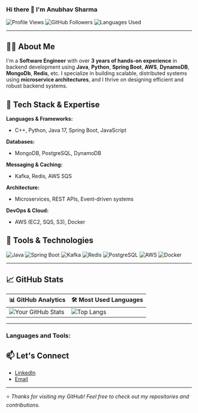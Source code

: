 ### Hi there 👋 I'm Anubhav Sharma

![Profile Views](https://komarev.com/ghpvc/?username=anubhvshrma18&color=blue)
![GitHub Followers](https://img.shields.io/github/followers/anubhvshrma18?label=Followers&style=social)
![Languages Used](https://img.shields.io/github/languages/top/anubhvshrma18/PepCoding-Solutions)


---

## 👨‍💻 About Me

I'm a **Software Engineer** with over **3 years of hands-on experience** in backend development using **Java**, **Python**, **Spring Boot**, **AWS**, **DynamoDB**, **MongoDb**, **Redis**, etc. I specialize in building scalable, distributed systems using **microservice architectures**, and I thrive on designing efficient and robust backend systems.

## 🧰 Tech Stack & Expertise

**Languages & Frameworks:**
- C++, Python, Java 17, Spring Boot, JavaScript

**Databases:**
- MongoDB, PostgreSQL, DynamoDB

**Messaging & Caching:**
- Kafka, Redis, AWS SQS

**Architecture:**
- Microservices, REST APIs, Event-driven systems

**DevOps & Cloud:**
- AWS (EC2, SQS, S3), Docker

## 🔧 Tools & Technologies

![Java](https://img.shields.io/badge/Java-ED8B00?style=for-the-badge&logo=java&logoColor=white)
![Spring Boot](https://img.shields.io/badge/Spring%20Boot-6DB33F?style=for-the-badge&logo=spring-boot&logoColor=white)
![Kafka](https://img.shields.io/badge/Kafka-231F20?style=for-the-badge&logo=apache-kafka&logoColor=white)
![Redis](https://img.shields.io/badge/Redis-DC382D?style=for-the-badge&logo=redis&logoColor=white)
![PostgreSQL](https://img.shields.io/badge/PostgreSQL-316192?style=for-the-badge&logo=postgresql&logoColor=white)
![AWS](https://img.shields.io/badge/AWS-FF9900?style=for-the-badge&logo=amazon-aws&logoColor=white)
![Docker](https://img.shields.io/badge/Docker-2496ED?style=for-the-badge&logo=docker&logoColor=white)

---

## 📈 GitHub Stats

| 📊 GitHub Analytics | 🛠️ Most Used Languages |
|---------------------|-------------------------|
| ![Your GitHub Stats](https://github-readme-stats.vercel.app/api?username=anubhvshrma18&show_icons=true&theme=github_dark) | ![Top Langs](https://github-readme-stats.vercel.app/api/top-langs/?username=anubhvshrma18&layout=compact&theme=github_dark) |

---

### Languages and Tools:

## 📫 Let's Connect

- [LinkedIn](https://www.linkedin.com/in/anubhvshrma18/)
- [Email](mailto:in.anubhvshrma18@gmail.com)

---

⭐️ *Thanks for visiting my GitHub! Feel free to check out my repositories and contributions.*  
